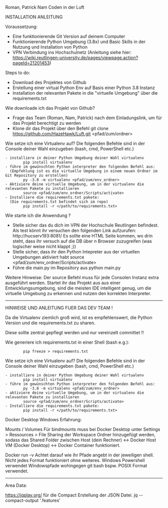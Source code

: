Roman, Patrick Nam Coden in der Luft

INSTALLATION ANLEITUNG

Voraussetzung:
 - Eine funktionierende Git Version auf deinem Computer
 - Funktionierende Python Umgebung (3.8x) und Basic Skills in der Nutzung und Installation von Python
 - VPN Verbindung ins Hochschulnetz (Anleitung siehe hier: https://wiki.reutlingen-university.de/pages/viewpage.action?pageId=21201453)

Steps to do:
 - Download des Projektes von Github
 - Erstellung einer virtual Python Env auf Basis einer Python 3.8 Instanz
 - Installation der relevanten Pakete in die "virtuelle Umgebung" über die requirements.txt
 

 Wie downloade ich das Projekt von Github?
 
  - Frage das Team (Roman, Nam, Patrick) nach dem Einladungslink, um für das Projekt berechtigt zu werden
  - Klone dir das Projekt über den Befehl
            git clone https://github.com/HazeHawk/Luft.git <pfad/zum/ordner>
 
Wie setze ich eine Virtualenv auf?
Die folgenden Befehle sind in der Console deiner Wahl einzugeben (bash, cmd, PowerShell etc.)

    - installiere in deiner Python Umgebung deiner Wahl virtualenv
            pip install virtualenv
    - führe im gewünschten Python interpreter den folgenden Befehl aus:
      (Empfehlung ist es die virtuelle Umgebung in einem neuen Ordner im Git Repository zu erstellen)
            py -3.8 -m virtualenv <pfad/zum/env_ordner>
    - Aktiviere deine virtuelle Umgebung, um in der virtualenv die relevanten Pakete zu installieren
            source <pfad/zum/env_ordner/Scripts/activate>
    - Installiere die requirements.txt pakete:
      (Die requirements.txt befindet sich im repo)
            pip install -r </path/to/requirements.txt>

Wie starte ich die Anwendung ?
 - Stelle sicher das du dich im VPN der Hochschule Reutlingen befindest. Als test könnt ihr versuchen den folgenden Link aufzurufen:
            http://hucserv193:8081/
   Es sollte eine HTML Seite kommen, wo drin steht, dass ihr versuch auf die DB über n Browser zuzugreifen (was logischer weise nicht klappt ;))
 - Stelle sicher, dass ihr den Python Intepreter aus der virtuellen Umgebungen aktiviert habt
             source <pfad/zum/env_ordner/Scripts/activate>
 - Führe die main.py im Repository aus
             python main.py


Weitere Hinweise:
Der source Befehl muss für jede Consolen Instanz extra ausgeführt werden. 
Startet ihr das Projekt aus aus einer Entwicklungsumgebung, sind die meisten IDE intelligent genug, um die virtuelle Umgebung zu erkennen und 
nutzen den korrekten Interpreter.



---------------------------------------------------------------------------------------



HINWEISE UND ANLEITUNG FUER DAS DEV TEAM !

Da die Virtualenv ziemlich groß wird, ist es empfehlenswert, die Python Version und die
requirements.txt zu sharen.

Diese sollte zentral gepflegt werden und nur vereinzelt committet !!

Wie generiere ich requirements.txt in einer Shell (bash e.g.):

            pip freeze > requirements.txt

Wie setze ich eine Virtualenv auf?
Die folgenden Befehle sind in der Console deiner Wahl einzugeben (bash, cmd, PowerShell etc.)

    - installiere in deiner Python Umgebung deiner Wahl virtualenv
            pip install virtualenv
    - führe im gewünschten Python interpreter den folgenden Befehl aus:
            py -3.8 -m virtualenv <pfad/zum/env_ordner>
    - aktiviere deine virtuelle Umgebung, um in der virtualenv die relevanten Pakete zu installieren
            source <pfad/zum/env_ordner/Scripts/activate>
    - Installiere die requirements.txt pakete:
            pip install -r </path/to/requirements.txt>


Docker Desktop Windows Erfahrung:

Mounts / Volumes
    Für bindmounts muss bei Docker Desktop unter Settings > Ressources > File Sharing der Workspace Ordner hinzugefügt werden, sodass das Shared Folder zwischen Host (dein Rechner) <-> Docker Host VM (Docker Desktop) <-> Docker Container funktioniert.


Docker run -v
    Achtet darauf wie ihr Pfade angebt in der jeweiligen shell. Nicht jedes Format funktioniert ohne weiteres.
    Windows Powershell verwendet Windowspfade wohingegen git bash bspw. POSIX Format verwendet.





------

Area Data:

https://jqplay.org/ für die Compact Erstellung der JSON Datei. jq --compact-output '.features'

